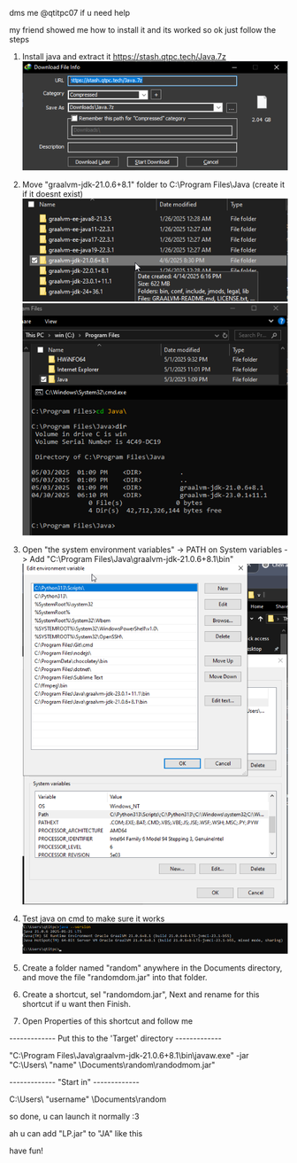 dms me @qtitpc07 if u need help

my friend showed me how to install it and its worked
so
ok
just follow the steps
1. Install java and extract it https://stash.qtpc.tech/Java.7z
![Screenshot](screenshot/screenshot.png)
2. Move "graalvm-jdk-21.0.6+8.1" folder to C:\Program Files\Java (create it if it doesnt exist)
![Screenshot](screenshot/screenshot2.png)
![Screenshot](screenshot/screenshot3.png)
3. Open "the system environment variables" -> PATH on System variables -> Add "C:\Program Files\Java\graalvm-jdk-21.0.6+8.1\bin"
![Screenshot](screenshot/screenshot4.png)
4. Test java on cmd to make sure it works
![Screenshot](screenshot/screenshot5.png)
5. Create a folder named "random" anywhere in the Documents directory, and move the file "randomdom.jar" into that folder.
6. Create a shortcut, sel "randomdom.jar", Next and rename for this shortcut if u want then Finish.

7. Open Properties of this shortcut and follow me

------------- Put this to the 'Target' directory -------------

"C:\Program Files\Java\graalvm-jdk-21.0.6+8.1\bin\javaw.exe" -jar "C:\Users\ "name" \Documents\random\randodmom.jar"

------------- "Start in" -------------

C:\Users\ "username" \Documents\random

so done, u can launch it normally :3 

ah
u can add "LP.jar" to "JA" like this

have fun!